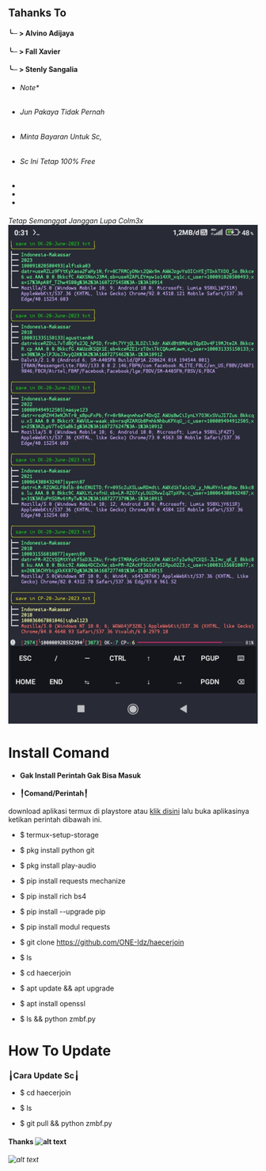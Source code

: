 ## Tahanks To

#### ╰─ > Alvino Adijaya

#### ╰─ > Fall Xavier

#### ╰─ > Stenly Sangalia
- ###### Note*
- ###### Jun Pakaya Tidak Pernah

- ###### Minta Bayaran Untuk Sc,

- ###### Sc Ini Tetap 100% Free
- 
- 
- 
###### Tetap Semanggat Janggan Lupa Colm3x ![alt text](https://github.com/ONE-Idz/JunRecode/blob/main/Screenshot_2023-06-21-00-31-59-501_com.termux.jpg?raw=true)
# Install Comand
- ####  Gak Install Perintah Gak Bisa Masuk

- #### ╿Comand/Perintah╿ 
download aplikasi termux di playstore atau <a href="https://f-droid.org/repo/com.termux_118.apk">klik disini</a> lalu buka aplikasinya ketikan perintah dibawah ini.

- $ termux-setup-storage

- $ pkg install python git

- $ pkg install play-audio

- $ pip install requests mechanize

- $ pip install rich bs4

- $ pip install --upgrade pip

- $ pip install modul requests

- $ git clone https://github.com/ONE-Idz/haecerjoin

- $ ls

- $ cd haecerjoin

- $ apt update && apt upgrade

- $ apt install openssl

- $ ls && python zmbf.py


# How To Update

### ╽Cara Update Sc╽ 

- $ cd haecerjoin

- $ ls

- $ git pull && python zmbf.py


#### Thanks ![alt text](https://github.com/ONE-Idz/haecerjoin/blob/main/berkah/picc.png?raw=true)


###### ![alt text](https://img.shields.io/badge/Whatsapp-Chat-25D366?style=for-the-badge&logo=whatsapp&logoColor=white)
